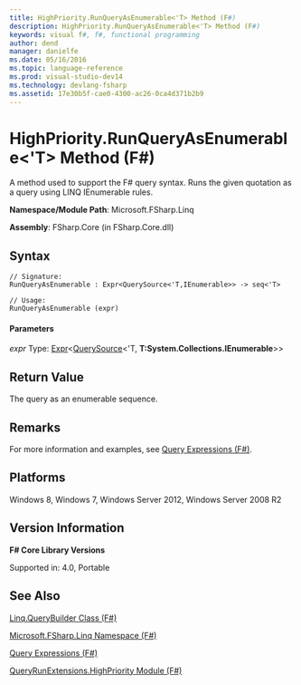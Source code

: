 ```yaml
---
title: HighPriority.RunQueryAsEnumerable<'T> Method (F#)
description: HighPriority.RunQueryAsEnumerable<'T> Method (F#)
keywords: visual f#, f#, functional programming
author: dend
manager: danielfe
ms.date: 05/16/2016
ms.topic: language-reference
ms.prod: visual-studio-dev14
ms.technology: devlang-fsharp
ms.assetid: 17e30b5f-cae0-4300-ac26-0ca4d371b2b9 
---
```


# HighPriority.RunQueryAsEnumerable<'T> Method (F#)

A method used to support the F# query syntax. Runs the given quotation as a query using LINQ IEnumerable rules.

**Namespace/Module Path**: Microsoft.FSharp.Linq

**Assembly**: FSharp.Core (in FSharp.Core.dll)


## Syntax

```
// Signature:
RunQueryAsEnumerable : Expr<QuerySource<'T,IEnumerable>> -> seq<'T>

// Usage:
RunQueryAsEnumerable (expr)
```

#### Parameters
*expr*
Type: [Expr](https://msdn.microsoft.com/library/975ca4d3-ac2b-46db-9f01-23cf8b190c6e)&lt;[QuerySource](https://msdn.microsoft.com/library/873589c1-c5dc-47d9-8abf-fee7258dfb00)&lt;'T,
**T:System.Collections.IEnumerable**&gt;&gt;




## Return Value
The query as an enumerable sequence.


## Remarks
For more information and examples, see [Query Expressions (F#)](https://msdn.microsoft.com/library/ff72235c-3ad8-4215-8679-2754484823db).


## Platforms
Windows 8, Windows 7, Windows Server 2012, Windows Server 2008 R2


## Version Information
**F# Core Library Versions**

Supported in: 4.0, Portable




## See Also
[Linq.QueryBuilder Class &#40;F&#35;&#41;](Linq.QueryBuilder-Class-%5BFSharp%5D.md)

[Microsoft.FSharp.Linq Namespace &#40;F&#35;&#41;](Microsoft.FSharp.Linq-Namespace-%5BFSharp%5D.md)

[Query Expressions (F#)](https://msdn.microsoft.com/library/ff72235c-3ad8-4215-8679-2754484823db)

[QueryRunExtensions.HighPriority Module (F#)](https://msdn.microsoft.com/library/c770a5e9-68b1-4517-9234-1c8521facdb9)

